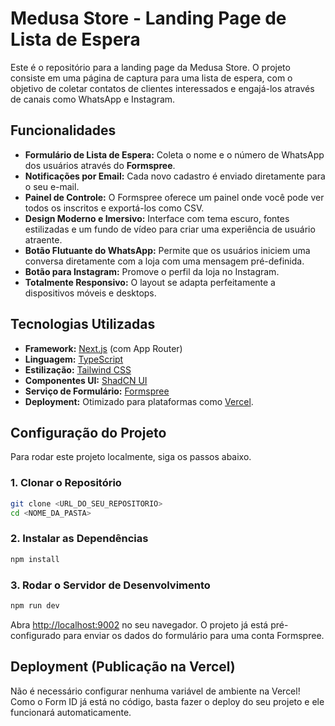 # Medusa Store - Landing Page de Lista de Espera

Este é o repositório para a landing page da Medusa Store. O projeto consiste em uma página de captura para uma lista de espera, com o objetivo de coletar contatos de clientes interessados e engajá-los através de canais como WhatsApp e Instagram.

## Funcionalidades

- **Formulário de Lista de Espera:** Coleta o nome e o número de WhatsApp dos usuários através do **Formspree**.
- **Notificações por Email:** Cada novo cadastro é enviado diretamente para o seu e-mail.
- **Painel de Controle:** O Formspree oferece um painel onde você pode ver todos os inscritos e exportá-los como CSV.
- **Design Moderno e Imersivo:** Interface com tema escuro, fontes estilizadas e um fundo de vídeo para criar uma experiência de usuário atraente.
- **Botão Flutuante do WhatsApp:** Permite que os usuários iniciem uma conversa diretamente com a loja com uma mensagem pré-definida.
- **Botão para Instagram:** Promove o perfil da loja no Instagram.
- **Totalmente Responsivo:** O layout se adapta perfeitamente a dispositivos móveis e desktops.

## Tecnologias Utilizadas

- **Framework:** [Next.js](https://nextjs.org/) (com App Router)
- **Linguagem:** [TypeScript](https://www.typescriptlang.org/)
- **Estilização:** [Tailwind CSS](https://tailwindcss.com/)
- **Componentes UI:** [ShadCN UI](https://ui.shadcn.com/)
- **Serviço de Formulário:** [Formspree](https://formspree.io/)
- **Deployment:** Otimizado para plataformas como [Vercel](https://vercel.com/).

## Configuração do Projeto

Para rodar este projeto localmente, siga os passos abaixo.

### 1. Clonar o Repositório

```bash
git clone <URL_DO_SEU_REPOSITORIO>
cd <NOME_DA_PASTA>
```

### 2. Instalar as Dependências

```bash
npm install
```

### 3. Rodar o Servidor de Desenvolvimento

```bash
npm run dev
```

Abra [http://localhost:9002](http://localhost:9002) no seu navegador. O projeto já está pré-configurado para enviar os dados do formulário para uma conta Formspree.

## Deployment (Publicação na Vercel)

Não é necessário configurar nenhuma variável de ambiente na Vercel! Como o Form ID já está no código, basta fazer o deploy do seu projeto e ele funcionará automaticamente.
